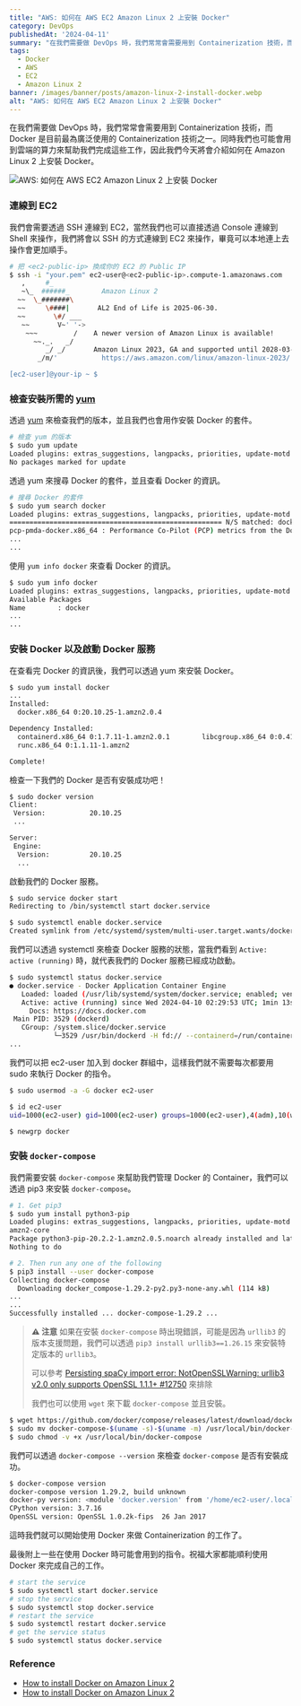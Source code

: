 ```yaml
---
title: "AWS: 如何在 AWS EC2 Amazon Linux 2 上安裝 Docker"
category: DevOps
publishedAt: '2024-04-11'
summary: "在我們需要做 DevOps 時，我們常常會需要用到 Containerization 技術，而 Docker 是目前最為廣泛使用的 Containerization 技術之一。同時我們也可能會用到雲端的算力來幫助我們完成這些工作，因此我們今天將會介紹如何在 Amazon Linux 2 上安裝 Docker。"
tags: 
  - Docker
  - AWS
  - EC2
  - Amazon Linux 2
banner: /images/banner/posts/amazon-linux-2-install-docker.webp
alt: "AWS: 如何在 AWS EC2 Amazon Linux 2 上安裝 Docker"
---
```


在我們需要做 DevOps 時，我們常常會需要用到 Containerization 技術，而 Docker 是目前最為廣泛使用的 Containerization 技術之一。同時我們也可能會用到雲端的算力來幫助我們完成這些工作，因此我們今天將會介紹如何在 Amazon Linux 2 上安裝 Docker。

![AWS: 如何在 AWS EC2 Amazon Linux 2 上安裝 Docker](/images/banner/posts/amazon-linux-2-install-docker.webp)

### 連線到 EC2

我們會需要透過 SSH 連線到 EC2，當然我們也可以直接透過 Console 連線到 Shell 來操作，我們將會以 SSH 的方式連線到 EC2 來操作，畢竟可以本地連上去操作會更加順手。

```bash
# 把 <ec2-public-ip> 換成你的 EC2 的 Public IP
$ ssh -i "your.pem" ec2-user@<ec2-public-ip>.compute-1.amazonaws.com
   ,     #_
   ~\_  ######_        Amazon Linux 2
  ~~  \_#######\
  ~~     \####|       AL2 End of Life is 2025-06-30.
  ~~       \#/ ___
   ~~       V~' '->
    ~~~         /    A newer version of Amazon Linux is available!
      ~~._.   _/
         _/ _/       Amazon Linux 2023, GA and supported until 2028-03-15.
       _/m/'           https://aws.amazon.com/linux/amazon-linux-2023/

[ec2-user]@your-ip ~ $
```

### 檢查安裝所需的 [yum](https://en.wikipedia.org/wiki/Yum_(software))

透過 [yum](https://en.wikipedia.org/wiki/Yum_(software)) 來檢查我們的版本，並且我們也會用作安裝 Docker 的套件。

```bash
# 檢查 yum 的版本
$ sudo yum update
Loaded plugins: extras_suggestions, langpacks, priorities, update-motd
No packages marked for update
```


透過 yum 來搜尋 Docker 的套件，並且查看 Docker 的資訊。

```bash
# 搜尋 Docker 的套件
$ sudo yum search docker
Loaded plugins: extras_suggestions, langpacks, priorities, update-motd
===================================================== N/S matched: docker =====================================================
pcp-pmda-docker.x86_64 : Performance Co-Pilot (PCP) metrics from the Docker daemon
...
...
```

使用 `yum info docker` 來查看 Docker 的資訊。

```bash
$ sudo yum info docker
Loaded plugins: extras_suggestions, langpacks, priorities, update-motd
Available Packages
Name        : docker
...
...
```


### 安裝 Docker 以及啟動 Docker 服務

在查看完 Docker 的資訊後，我們可以透過 yum 來安裝 Docker。

```bash
$ sudo yum install docker
...
Installed:
  docker.x86_64 0:20.10.25-1.amzn2.0.4

Dependency Installed:
  containerd.x86_64 0:1.7.11-1.amzn2.0.1        libcgroup.x86_64 0:0.41-21.amzn2        pigz.x86_64 0:2.3.4-1.amzn2.0.1
  runc.x86_64 0:1.1.11-1.amzn2

Complete!
```

檢查一下我們的 Docker 是否有安裝成功吧！

```bash
$ sudo docker version
Client:
 Version:           20.10.25
 ...

Server:
 Engine:
  Version:          20.10.25
  ...
```


啟動我們的 Docker 服務。

```bash
$ sudo service docker start
Redirecting to /bin/systemctl start docker.service

$ sudo systemctl enable docker.service
Created symlink from /etc/systemd/system/multi-user.target.wants/docker.service to /usr/lib/systemd/system/docker.service.
```

我們可以透過 systemctl 來檢查 Docker 服務的狀態，當我們看到 `Active: active (running)` 時，就代表我們的 Docker 服務已經成功啟動。

```bash
$ sudo systemctl status docker.service
● docker.service - Docker Application Container Engine
   Loaded: loaded (/usr/lib/systemd/system/docker.service; enabled; vendor preset: disabled)
   Active: active (running) since Wed 2024-04-10 02:29:53 UTC; 1min 13s ago
     Docs: https://docs.docker.com
 Main PID: 3529 (dockerd)
   CGroup: /system.slice/docker.service
           └─3529 /usr/bin/dockerd -H fd:// --containerd=/run/containerd/containerd.sock --default-ulimit nofile=32768:65536...
...
```

我們可以把 ec2-user 加入到 docker 群組中，這樣我們就不需要每次都要用 sudo 來執行 Docker 的指令。

```bash
$ sudo usermod -a -G docker ec2-user

$ id ec2-user
uid=1000(ec2-user) gid=1000(ec2-user) groups=1000(ec2-user),4(adm),10(wheel),190(systemd-journal),992(docker)

$ newgrp docker
```

### 安裝 `docker-compose`

我們需要安裝 `docker-compose` 來幫助我們管理 Docker 的 Container，我們可以透過 pip3 來安裝 `docker-compose`。

```bash
# 1. Get pip3
$ sudo yum install python3-pip
Loaded plugins: extras_suggestions, langpacks, priorities, update-motd
amzn2-core                                                                                              | 3.6 kB  00:00:00
Package python3-pip-20.2.2-1.amzn2.0.5.noarch already installed and latest version
Nothing to do

# 2. Then run any one of the following
$ pip3 install --user docker-compose
Collecting docker-compose
  Downloading docker_compose-1.29.2-py2.py3-none-any.whl (114 kB)
...
...
Successfully installed ... docker-compose-1.29.2 ...
```

> **⚠️ 注意**
> 如果在安裝 `docker-compose` 時出現錯誤，可能是因為 `urllib3` 的版本支援問題，我們可以透過 `pip3 install urllib3==1.26.15` 來安裝特定版本的 `urllib3`。
> 
> 可以參考 [Persisting spaCy import error: NotOpenSSLWarning: urllib3 v2.0 only supports OpenSSL 1.1.1+ #12750](https://github.com/explosion/spaCy/discussions/12750) 來排除
> 
> 我們也可以使用 `wget` 來下載 `docker-compose` 並且安裝。

```bash
$ wget https://github.com/docker/compose/releases/latest/download/docker-compose-$(uname -s)-$(uname -m) 
$ sudo mv docker-compose-$(uname -s)-$(uname -m) /usr/local/bin/docker-compose
$ sudo chmod -v +x /usr/local/bin/docker-compose
```

我們可以透過 `docker-compose --version` 來檢查 `docker-compose` 是否有安裝成功。

```bash
$ docker-compose version
docker-compose version 1.29.2, build unknown
docker-py version: <module 'docker.version' from '/home/ec2-user/.local/lib/python3.7/site-packages/docker/version.py'>
CPython version: 3.7.16
OpenSSL version: OpenSSL 1.0.2k-fips  26 Jan 2017
```


這時我們就可以開始使用 Docker 來做 Containerization 的工作了。

最後附上一些在使用 Docker 時可能會用到的指令。祝福大家都能順利使用 Docker 來完成自己的工作。

```bash
# start the service
$ sudo systemctl start docker.service
# stop the service
$ sudo systemctl stop docker.service
# restart the service
$ sudo systemctl restart docker.service
# get the service status
$ sudo systemctl status docker.service
```


### Reference

- [How to install Docker on Amazon Linux 2](https://www.cyberciti.biz/faq/how-to-install-docker-on-amazon-linux-2/)
- [How to install Docker on Amazon Linux 2](https://swapnasagarpradhan.medium.com/how-to-install-docker-on-amazon-linux-2-8e5161ac5464)
